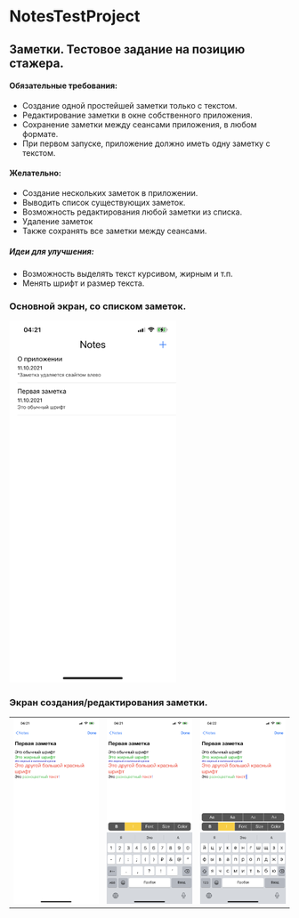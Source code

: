 # NotesTestProject
## Заметки. Тестовое задание на позицию стажера.


#### Обязательные требования:
* Создание одной простейшей заметки только с текстом. 
* Редактирование заметки в окне собственного приложения. 
* Сохранение заметки между сеансами приложения, в любом формате.
* При первом запуске, приложение должно иметь одну заметку с текстом.
#### Желательно:
* Создание нескольких заметок в приложении.
* Выводить список существующих заметок.
* Возможность редактирования любой заметки из списка.
* Удаление заметок
* Также сохранять все заметки между сеансами.
##### Идеи для улучшения:
* Возможность выделять текст курсивом, жирным и т.п.
* Менять шрифт и размер текста.

### Основной экран, со списком заметок.
<img src="https://github.com/JimWest93/NotesTestProject/blob/main/Screenshots/image0.png?raw=true" alt="Drawing" style="width: 300px;"/>

### Экран создания/редактирования заметки.

<table><tr>
<td> <img src="https://github.com/JimWest93/NotesTestProject/blob/main/Screenshots/image2.png?raw=true" alt="Drawing" style="width: 300px;"/> </td>
<td> <img src="https://github.com/JimWest93/NotesTestProject/blob/main/Screenshots/image1.png?raw=true" alt="Drawing" style="width: 300px;"/> </td>
<td> <img src="https://github.com/JimWest93/NotesTestProject/blob/main/Screenshots/image3.png?raw=true" alt="Drawing" style="width: 300px;"/> </td>
</tr></table>
